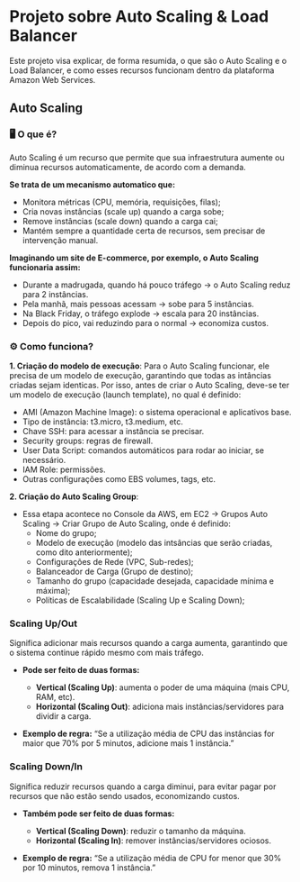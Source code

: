 # Projeto sobre Auto Scaling & Load Balancer

Este projeto visa explicar, de forma resumida, o que são o Auto Scaling e o Load Balancer, e como esses recursos funcionam dentro da plataforma Amazon Web Services.

## Auto Scaling

### 🖥️ O que é?
Auto Scaling é um recurso que permite que sua infraestrutura aumente ou diminua recursos automaticamente, de acordo com a demanda.

**Se trata de um mecanismo automatico que:**
* Monitora métricas (CPU, memória, requisições, filas);
* Cria novas instâncias (scale up) quando a carga sobe;
* Remove instâncias (scale down) quando a carga cai;
* Mantém sempre a quantidade certa de recursos, sem precisar de intervenção manual.

**Imaginando um site de E-commerce, por exemplo, o Auto Scaling funcionaria assim:**

* Durante a madrugada, quando há pouco tráfego → o Auto Scaling reduz para 2 instâncias.
* Pela manhã, mais pessoas acessam → sobe para 5 instâncias.
* Na Black Friday, o tráfego explode → escala para 20 instâncias.
* Depois do pico, vai reduzindo para o normal → economiza custos.

### ⚙️ Como funciona?
**1. Criação do modelo de execução**: Para o Auto Scaling funcionar, ele precisa de um modelo de execução, garantindo que todas as intâncias criadas sejam identicas. Por isso, antes de criar o Auto Scaling, deve-se ter um modelo de execução (launch template), no qual é definido:
  * AMI (Amazon Machine Image): o sistema operacional e aplicativos base.
  * Tipo de instância: t3.micro, t3.medium, etc.
  * Chave SSH: para acessar a instância se precisar.
  * Security groups: regras de firewall.
  * User Data Script: comandos automáticos para rodar ao iniciar, se necessário.
  * IAM Role: permissões.
  * Outras configurações como EBS volumes, tags, etc.

**2. Criação do Auto Scaling Group**:
  * Essa etapa acontece no Console da AWS, em EC2 -> Grupos Auto Scaling -> Criar Grupo de Auto Scaling, onde é definido:
    * Nome do grupo;
    * Modelo de execução (modelo das intsâncias que serão criadas, como dito anteriormente);
    * Configurações de Rede (VPC, Sub-redes);
    * Balanceador de Carga (Grupo de destino);
    * Tamanho do grupo (capacidade desejada, capacidade mínima e máxima);
    * Políticas de Escalabilidade (Scaling Up e Scaling Down);
   
### Scaling Up/Out
Significa adicionar mais recursos quando a carga aumenta, garantindo que o sistema continue rápido mesmo com mais tráfego.

* **Pode ser feito de duas formas:**
  * **Vertical (Scaling Up)**: aumenta o poder de uma máquina (mais CPU, RAM, etc).
  * **Horizontal (Scaling Out)**: adiciona mais instâncias/servidores para dividir a carga.

* **Exemplo de regra:**
“Se a utilização média de CPU das instâncias for maior que 70% por 5 minutos, adicione mais 1 instância.”

### Scaling Down/In
Significa reduzir recursos quando a carga diminui, para evitar pagar por recursos que não estão sendo usados, economizando custos.

* **Também pode ser feito de duas formas:**
  * **Vertical (Scaling Down)**: reduzir o tamanho da máquina.
  * **Horizontal (Scaling In)**: remover instâncias/servidores ociosos.

* **Exemplo de regra:**
“Se a utilização média de CPU for menor que 30% por 10 minutos, remova 1 instância.”




